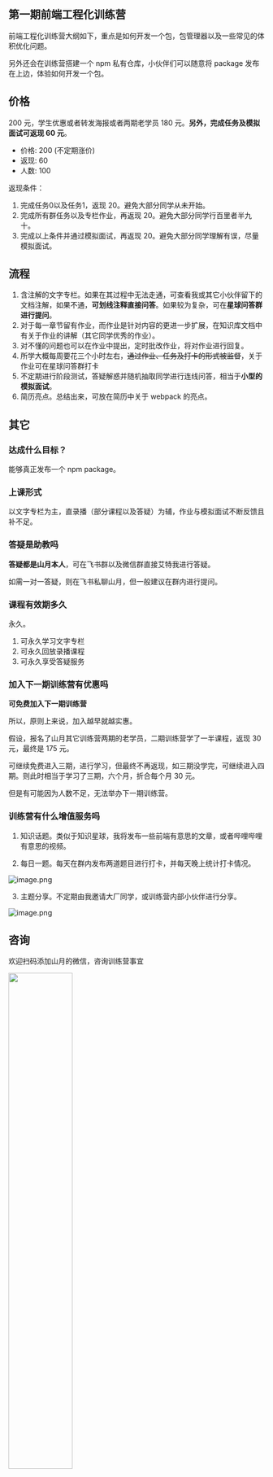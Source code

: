 ## 第一期前端工程化训练营

前端工程化训练营大纲如下，重点是如何开发一个包，包管理器以及一些常见的体积优化问题。

另外还会在训练营搭建一个 npm 私有仓库，小伙伴们可以随意将 package 发布在上边，体验如何开发一个包。

## 价格

<!-- ![](https://static.shanyue.tech/images/23-01-28/train-webpack-2.78619f.webp) -->

200 元，学生优惠或者转发海报或者两期老学员 180 元。**另外，完成任务及模拟面试可返现 60 元**。

+ 价格: 200 (不定期涨价)
+ 返现: 60
+ 人数: 100

返现条件：

1. 完成任务0以及任务1，返现 20。避免大部分同学从未开始。
1. 完成所有群任务以及专栏作业，再返现 20。避免大部分同学行百里者半九十。
1. 完成以上条件并通过模拟面试，再返现 20。避免大部分同学理解有误，尽量模拟面试。

## 流程

1. 含注解的文字专栏。如果在其过程中无法走通，可查看我或其它小伙伴留下的文档注解，如果不通，**可划线注释直接问答**。如果较为复杂，可在**星球问答群进行提问**。
2. 对于每一章节留有作业，而作业是针对内容的更进一步扩展，在知识库文档中有关于作业的讲解（其它同学优秀的作业）。
3. 对不懂的问题也可以在作业中提出，定时批改作业，将对作业进行回复。
4. 所学大概每周要花三个小时左右，~~通过作业、任务及打卡的形式被监督~~，关于作业可在星球问答群打卡
5. 不定期进行阶段测试，答疑解惑并随机抽取同学进行连线问答，相当于**小型的模拟面试**。
6. 简历亮点。总结出来，可放在简历中关于 webpack 的亮点。

## 其它

### 达成什么目标？

能够真正发布一个 npm package。

### 上课形式

以文字专栏为主，直录播（部分课程以及答疑）为辅，作业与模拟面试不断反馈且补不足。

### 答疑是助教吗

**答疑都是山月本人**，可在飞书群以及微信群直接艾特我进行答疑。

如需一对一答疑，则在飞书私聊山月，但一般建议在群内进行提问。

### 课程有效期多久

永久。

1. 可永久学习文字专栏
2. 可永久回放录播课程
3. 可永久享受答疑服务

### 加入下一期训练营有优惠吗

**可免费加入下一期训练营**

所以，原则上来说，加入越早就越实惠。

假设，报名了山月其它训练营两期的老学员，二期训练营学了一半课程，返现 30元，最终是 175 元。

可继续免费进入三期，进行学习，但最终不再返现，如三期没学完，可继续进入四期。则此时相当于学习了三期，六个月，折合每个月 30 元。

但是有可能因为人数不足，无法举办下一期训练营。

### 训练营有什么增值服务吗

1. 知识话题。类似于知识星球，我将发布一些前端有意思的文章，或者哔哩哔哩有意思的视频。

2. 每日一题。每天在群内发布两道题目进行打卡，并每天晚上统计打卡情况。

![image.png](https://p1-juejin.byteimg.com/tos-cn-i-k3u1fbpfcp/a1b6978d0c5d4b9997a6538790f70364~tplv-k3u1fbpfcp-watermark.image?)

3. 主题分享。不定期由我邀请大厂同学，或训练营内部小伙伴进行分享。

![image.png](https://p9-juejin.byteimg.com/tos-cn-i-k3u1fbpfcp/d5e82f5aef654a40bd03f37899175dac~tplv-k3u1fbpfcp-watermark.image?)

## 咨询

欢迎扫码添加山月的微信，咨询训练营事宜

<img src="https://static.shanyue.tech/images/22-08-31/clipboard-8887.f0e108.webp" width="50%"></img>
